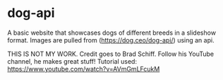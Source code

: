 # dog-api
A basic website that showcases dogs of different breeds in a slideshow format. Images are pulled from (https://dog.ceo/dog-api/) using an api.

THIS IS NOT MY WORK. Credit goes to Brad Schiff.
Follow his YouTube channel, he makes great stuff!
Tutorial used: https://www.youtube.com/watch?v=AVmGmLFcukM
